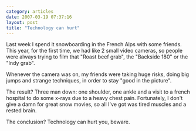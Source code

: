 ```yaml
---
category: articles
date: 2007-03-19 07:37:16
layout: post
title: "Technology can hurt"
---
```


<p>Last week I spend it snowboarding in the French Alps with some friends. This year, for the first time, we had like 2 small video cameras, so people were always trying to film that "Roast beef grab", the "Backside 180" or  the "Indy grab".</p><p>Whenever the camera was on, my friends were taking huge risks, doing big jumps and strange techniques, in order to stay "good in the picture".</p><p>The result? Three man down: one shoulder, one ankle and a visit to a french hospital to do some x-rays due to a heavy chest pain. Fortunately, I don't give a damn for great snow movies, so all I've got was tired muscles and a rested brain.</p><p>The conclusion? Technology can hurt you, beware.</p>
